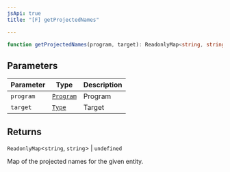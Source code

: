 ```yaml
---
jsApi: true
title: "[F] getProjectedNames"

---
```

```ts
function getProjectedNames(program, target): ReadonlyMap<string, string> | undefined
```

## Parameters

| Parameter | Type | Description |
| ------ | ------ | ------ |
| `program` | [`Program`](../interfaces/Program.md) | Program |
| `target` | [`Type`](../type-aliases/Type.md) | Target |

## Returns

`ReadonlyMap`<`string`, `string`\> \| `undefined`

Map of the projected names for the given entity.
